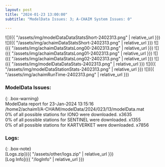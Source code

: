 ```yaml
---
layout: post
title: "2024-01-23 13:00:00"
subtitle: "ModelData Issues: 3; A-CHAIM System Issues: 0"

---
```


![]({{ "/assets/img/modelDataDataStatsShort-2402313.png" | relative_url }})
![]({{ "/assets/img/achaimDataStatsShort-2402313.png" | relative_url }})
![]({{ "/assets/img/achaimDataStatsLong00-2402313.png" | relative_url }})
![]({{ "/assets/img/achaimDataStatsLong01-2402313.png" | relative_url }})
![]({{ "/assets/img/achaimDataStatsLong02-2402313.png" | relative_url }})
![]({{ "/assets/img/modelDataDataStats-2402313.png" | relative_url }})
![]({{ "/assets/img/modelDataStationStats-2402313.png" | relative_url }})
![]({{ "/assets/img/achaimRunTime-2402313.png" | relative_url }})


### ModelData Issues:  
  
{: .box-warning}  
 ModelData report for 23-Jan-2024 13:15:16   
 /home2/achaim1/A-CHAIM/modelData/2024/023/13/modelData.mat   
 0% of all possible stations for IONO were downloaded. x3635   
 0% of all possible stations for SENTINEL were downloaded. x1355   
 0% of all possible stations for KARTVERKET were downloaded. x7856   
  


### Logs:  
  
{: .box-note}  
[Logs.zip]({{ "/assets/other/logs.zip" | relative_url }})  
[Log Info]({{ "/logInfo" | relative_url }})  
